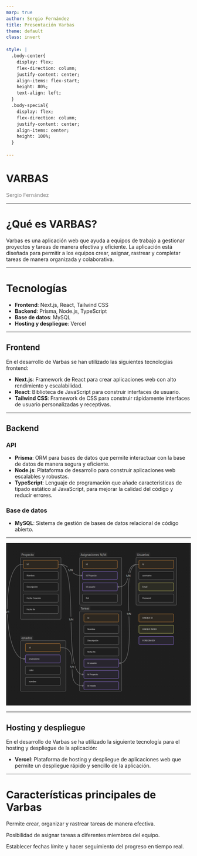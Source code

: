 ```yaml
---
marp: true
author: Sergio Fernández
title: Presentación Varbas
theme: default
class: invert

style: |
  .body-center{
    display: flex;
    flex-direction: column;
    justify-content: center;
    align-items: flex-start;
    height: 80%;
    text-align: left;
  }
  .body-special{
    display: flex;
    flex-direction: column;
    justify-content: center;
    align-items: center;
    height: 100%;
  }

---
```

<!-- backgroundColor: #202228 -->
<!-- color: #ffffff -->

# <!--fit--> VARBAS
<span style="color: grey">Sergio Fernández</span>

---
<!-- paginate: true -->

# ¿Qué es VARBAS?

<div class="body-center">
Varbas es una aplicación web que ayuda a equipos de trabajo a gestionar proyectos y tareas de manera efectiva y eficiente. La aplicación está diseñada para permitir a los equipos crear, asignar, rastrear y completar tareas de manera organizada y colaborativa.
</div>

---
<!-- _class: lead -->

  # <!--fit-->  Tecnologías


  - **Frontend**: Next.js, React, Tailwind CSS
  - **Backend**: Prisma, Node.js, TypeScript
  - **Base de datos**: MySQL
  - **Hosting y despliegue**: Vercel


---



## Frontend
<div class="body-center">

En el desarrollo de Varbas se han utilizado las siguientes tecnologías frontend:

- **Next.js**: Framework de React para crear aplicaciones web con alto rendimiento y escalabilidad.
- **React**: Biblioteca de JavaScript para construir interfaces de usuario.
- **Tailwind CSS**: Framework de CSS para construir rápidamente interfaces de usuario personalizadas y receptivas.

</div>

---
## Backend

<div class="body-center">


### API

- **Prisma**: ORM para bases de datos que permite interactuar con la base de datos de manera segura y eficiente.
- **Node.js**: Plataforma de desarrollo para construir aplicaciones web escalables y robustas.
- **TypeScript**: Lenguaje de programación que añade características de tipado estático al JavaScript, para mejorar la calidad del código y reducir errores.

### Base de datos

- **MySQL**: Sistema de gestión de bases de datos relacional de código abierto.

</div>

---

![bg fit](img/BD.png)


---

## Hosting y despliegue

<div class="body-center">

En el desarrollo de Varbas se ha utilizado la siguiente tecnología para el hosting y despliegue de la aplicación:

- **Vercel**: Plataforma de hosting y despliegue de aplicaciones web que permite un despliegue rápido y sencillo de la aplicación.

</div>



---

# Características principales de Varbas

<div class="body-center">


Permite crear, organizar y rastrear tareas de manera efectiva.

Posibilidad de asignar tareas a diferentes miembros del equipo.

Establecer fechas límite y hacer seguimiento del progreso en tiempo real.

</div>